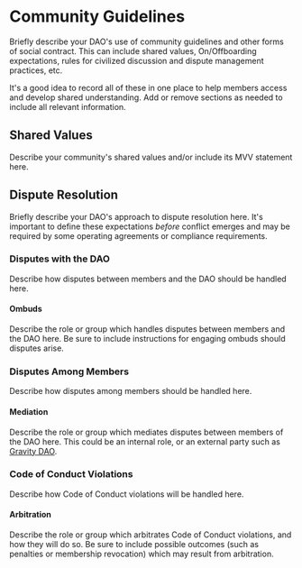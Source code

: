 # Community Guidelines

Briefly describe your DAO's use of community guidelines and other forms of social contract. This can include shared values, On/Offboarding expectations, rules for civilized discussion and dispute management practices, etc.

It's a good idea to record all of these in one place to help members access and develop shared understanding. Add or remove sections as needed to include all relevant information.

## Shared Values

Describe your community's shared values and/or include its MVV statement here.

## Dispute Resolution

Briefly describe your DAO's approach to dispute resolution here. It's important to define these expectations *before* conflict emerges and may be required by some operating agreements or compliance requirements.

### Disputes with the DAO

Describe how disputes between members and the DAO should be handled here.

#### Ombuds

Describe the role or group which handles disputes between members and the DAO here. Be sure to include instructions for engaging ombuds should disputes arise.

### Disputes Among Members

Describe how disputes among members should be handled here.

#### Mediation

Describe the role or group which mediates disputes between members of the DAO here. This could be an internal role, or an external party such as [Gravity DAO](https://gravitydao.org/en/).

### Code of Conduct Violations

Describe how Code of Conduct violations will be handled here.

#### Arbitration

Describe the role or group which arbitrates Code of Conduct violations, and how they will do so. Be sure to include possible outcomes (such as penalties or membership revocation) which may result from arbitration.
